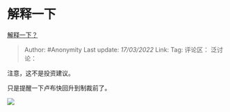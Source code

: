 # 解释一下
[解释一下？](https://zhuanlan.zhihu.com/p/482271476)

> Author: #Anonymity
> Last update: *17/03/2022*
> Link:
> Tag:
> 评论区：
> 泛讨论：

注意，这不是投资建议。

只是提醒一下卢布快回升到制裁前了。

![](https://pic1.zhimg.com/v2-2b742e8158b64f95cd4d6b6545fb3dc4_b.jpg)
